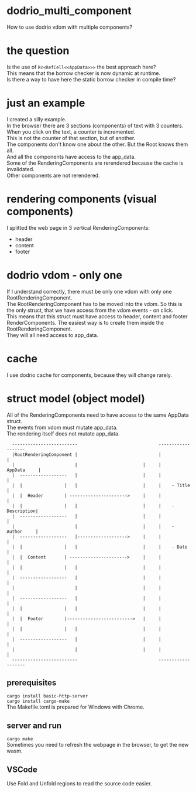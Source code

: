 # dodrio_multi_component
How to use dodrio vdom with multiple components?  
# the question
Is the use of `Rc<RefCell<<AppData>>>` the best approach here?  
This means that the borrow checker is now dynamic at runtime.  
Is there a way to have here the static borrow checker in compile time?  
# just an example
I created a silly example.  
In the browser there are 3 sections (components) of text with 3 counters.  
When you click on the text, a counter is incremented.  
This is not the counter of that section, but of another.  
The components don't know one about the other. But the Root knows them all.  
And all the components have access to the app_data.  
Some of the RenderingComponents are rerendered because the cache is invalidated.  
Other components are not rerendered.  
# rendering components (visual components)
I splitted the web page in 3 vertical RenderingComponents:  
- header
- content
- footer
# dodrio vdom - only one
If I understand correctly, there must be only one vdom with only one RootRenderingComponent.  
The RootRenderingComponent has to be moved into the vdom. So this is the only struct, that we have access from the vdom events - on click.  
This means that this struct must have access to header, content and footer RenderComponents. The easiest way is to create them inside the RootRenderingComponent.  
They will all need access to app_data.  
# cache
I use dodrio cache for components, because they will change rarely.

# struct model (object model)
All of the RenderingComponents need to have access to the same AppData struct.  
The events from vdom must mutate app_data.  
The rendering itself does not mutate app_data.  
```
  -------------------------                               -------------------   
  |RootRenderingComponent |                               |                 |   
  |                       |                         |     |     AppData     |   
  |  ------------------   |                         |     |                 |   
  |  |                |   |                         |     |    - Title      |   
  |  |  Header        | ---------------------->     |     |                 |   
  |  |                |   |                         |     |    - Description|   
  |  ------------------   |                         |     |                 |   
  |                       |                         |     |    - Author     |   
  |  ------------------   |------------------->     |     |                 |   
  |  |                |   |                         |     |    - Date       |   
  |  |  Content       | ---------------------->     |     |                 |   
  |  |                |   |                         |     |                 |   
  |  ------------------   |                         |     |                 |   
  |                       |                         |     |                 |   
  |  ------------------   |                         |     |                 |   
  |  |                |   |                         |     |                 |   
  |  |  Footer        |------------------------->   |     |                 |   
  |  |                |   |                         |     |                 |   
  |  ------------------   |                         |     |                 |   
  |                       |                         |     |                 |   
  -------------------------                               -------------------   
```
## prerequisites
`cargo install basic-http-server`  
`cargo install cargo-make`  
The Makefile.toml is prepared for Windows with Chrome.  

## server and run
`cargo make`  
Sometimes you need to refresh the webpage in the browser, to get the new wasm.  
## VSCode
Use Fold and Unfold regions to read the source code easier.  








